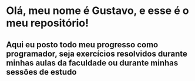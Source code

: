 # Olá, meu nome é Gustavo, e esse é o meu repositório!
## Aqui eu posto todo meu progresso como programador, seja exercícios resolvidos durante minhas aulas da faculdade ou durante minhas sessões de estudo


